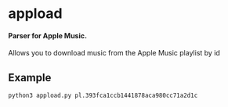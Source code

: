 # appload

#### Parser for Apple Music.
Allows you to download music from the Apple Music playlist by id

## Example
`python3 appload.py pl.393fca1ccb1441878aca980cc71a2d1c`
